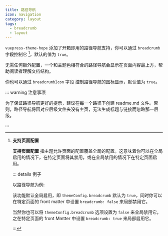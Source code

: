 ```yaml
---
title: 路径导航
icon: navigation
category: layout
tags:
  - breadcrumb
  - layout
---
```


`vuepress-theme-hope` 添加了开箱即用的路径导航支持，你可以通过 `breadcrumb` 字段控制它 <Badge text="支持页面配置" /> [^supportpageconfig]，默认的值为 `true`。

无需任何额外配置，一个和主题色相符合的路径导航会显示在页面内容最上方，帮助阅读者理解文档结构。

你也可以通过 `breadcrumbIcon` 字段 <Badge text="支持页面配置" /> 控制路径导航的图标显示，默认值为 `true`。

<!-- more -->

::: warning 注意事项

为了保证路径导航更好的提示，建议在每一个路径下创建 readme.md 文件。否则，路径导航将因对应层级文件夹没有主页，无法生成标题与链接而忽略那一层级。

:::

[^supportpageconfig]: **支持页面配置** <Badge text="支持页面配置" />

    **支持页面配置** 指主题允许页面的配置覆盖全局的配置。这意味着你可以在全局启用的情况下，在特定页面将其禁用，或在全局禁用的情况下在特定页面启用。

    ::: details 例子

    以路径导航为例:

    该功能默认全局启用，即 `themeConfig.breadcrumb` 默认为 `true`，同时你可以在特定页面的 front matter 中设置 `breadcrumb: false` 来局部禁用它。

    当然你也可以将 `themeConfig.breadcrumb` 选项设置为 `false` 来全局禁用它，之在特定页面的 front Mmtter 中设置 `breadcrumb: true` 来局部启用它。

    :::
